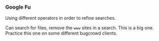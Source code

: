 ### Google Fu

Using different operators in order to refine searches.

Can search for files, remove the `www` sites in a search.  This is a big one.  Practice this one on some different bugcrowd clients.